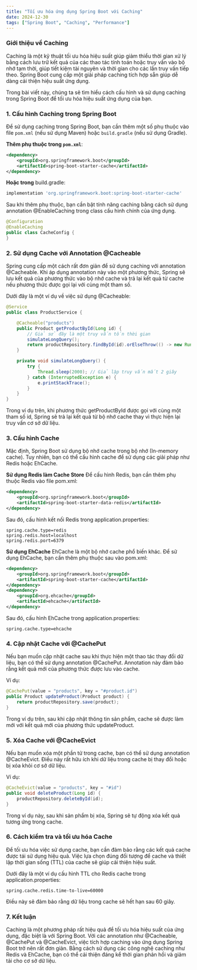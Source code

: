 ```yaml
---
title: "Tối ưu hóa ứng dụng Spring Boot với Caching"
date: 2024-12-30
tags: ["Spring Boot", "Caching", "Performance"]
---
```


### Giới thiệu về Caching
Caching là một kỹ thuật tối ưu hóa hiệu suất giúp giảm thiểu thời gian xử lý bằng cách lưu trữ kết quả của các thao tác tính toán hoặc truy vấn vào bộ nhớ tạm thời, giúp tiết kiệm tài nguyên và thời gian cho các lần truy vấn tiếp theo. Spring Boot cung cấp một giải pháp caching tích hợp sẵn giúp dễ dàng cải thiện hiệu suất ứng dụng.

Trong bài viết này, chúng ta sẽ tìm hiểu cách cấu hình và sử dụng caching trong Spring Boot để tối ưu hóa hiệu suất ứng dụng của bạn.

### 1. Cấu hình Caching trong Spring Boot
Để sử dụng caching trong Spring Boot, bạn cần thêm một số phụ thuộc vào file `pom.xml` (nếu sử dụng Maven) hoặc `build.gradle` (nếu sử dụng Gradle).

**Thêm phụ thuộc trong `pom.xml`**:
```xml
<dependency>
    <groupId>org.springframework.boot</groupId>
    <artifactId>spring-boot-starter-cache</artifactId>
</dependency>
```
**Hoặc trong** build.gradle:
```groovy
implementation 'org.springframework.boot:spring-boot-starter-cache'
```
Sau khi thêm phụ thuộc, bạn cần bật tính năng caching bằng cách sử dụng annotation @EnableCaching trong class cấu hình chính của ứng dụng.
```java
@Configuration
@EnableCaching
public class CacheConfig {
}
```
### 2. Sử dụng Cache với Annotation @Cacheable
Spring cung cấp một cách rất đơn giản để sử dụng caching với annotation @Cacheable. Khi áp dụng annotation này vào một phương thức, Spring sẽ lưu kết quả của phương thức vào bộ nhớ cache và trả lại kết quả từ cache nếu phương thức được gọi lại với cùng một tham số.

Dưới đây là một ví dụ về việc sử dụng @Cacheable:
```java
@Service
public class ProductService {

    @Cacheable("products")
    public Product getProductById(Long id) {
        // Giả sử đây là một truy vấn tốn thời gian
        simulateLongQuery();
        return productRepository.findById(id).orElseThrow(() -> new RuntimeException("Product not found"));
    }

    private void simulateLongQuery() {
        try {
            Thread.sleep(2000); // Giả lập truy vấn mất 2 giây
        } catch (InterruptedException e) {
            e.printStackTrace();
        }
    }
}
```
Trong ví dụ trên, khi phương thức getProductById được gọi với cùng một tham số id, Spring sẽ trả lại kết quả từ bộ nhớ cache thay vì thực hiện lại truy vấn cơ sở dữ liệu.

### 3. Cấu hình Cache
Mặc định, Spring Boot sử dụng bộ nhớ cache trong bộ nhớ (In-memory cache). Tuy nhiên, bạn có thể cấu hình cache để sử dụng các giải pháp như Redis hoặc EhCache.

**Sử dụng Redis làm Cache Store**
Để cấu hình Redis, bạn cần thêm phụ thuộc Redis vào file pom.xml:
```xml
<dependency>
    <groupId>org.springframework.boot</groupId>
    <artifactId>spring-boot-starter-data-redis</artifactId>
</dependency>
```
Sau đó, cấu hình kết nối Redis trong application.properties:
```properties
spring.cache.type=redis
spring.redis.host=localhost
spring.redis.port=6379
```
**Sử dụng EhCache**
EhCache là một bộ nhớ cache phổ biến khác. Để sử dụng EhCache, bạn cần thêm phụ thuộc sau vào pom.xml:
```xml
<dependency>
    <groupId>org.springframework.boot</groupId>
    <artifactId>spring-boot-starter-cache</artifactId>
</dependency>
<dependency>
    <groupId>org.ehcache</groupId>
    <artifactId>ehcache</artifactId>
</dependency>
```
Sau đó, cấu hình EhCache trong application.properties:
```properties
spring.cache.type=ehcache
```
### 4. Cập nhật Cache với @CachePut
Nếu bạn muốn cập nhật cache sau khi thực hiện một thao tác thay đổi dữ liệu, bạn có thể sử dụng annotation @CachePut. Annotation này đảm bảo rằng kết quả mới của phương thức được lưu vào cache.

Ví dụ:
```java
@CachePut(value = "products", key = "#product.id")
public Product updateProduct(Product product) {
    return productRepository.save(product);
}
```
Trong ví dụ trên, sau khi cập nhật thông tin sản phẩm, cache sẽ được làm mới với kết quả mới của phương thức updateProduct.

### 5. Xóa Cache với @CacheEvict
Nếu bạn muốn xóa một phần tử trong cache, bạn có thể sử dụng annotation @CacheEvict. Điều này rất hữu ích khi dữ liệu trong cache bị thay đổi hoặc bị xóa khỏi cơ sở dữ liệu.

Ví dụ:
```java
@CacheEvict(value = "products", key = "#id")
public void deleteProduct(Long id) {
    productRepository.deleteById(id);
}
```
Trong ví dụ này, sau khi sản phẩm bị xóa, Spring sẽ tự động xóa kết quả tương ứng trong cache.

### 6. Cách kiểm tra và tối ưu hóa Cache
Để tối ưu hóa việc sử dụng cache, bạn cần đảm bảo rằng các kết quả cache được tái sử dụng hiệu quả. Việc lựa chọn đúng đối tượng để cache và thiết lập thời gian sống (TTL) của cache sẽ giúp cải thiện hiệu suất.

Dưới đây là một ví dụ cấu hình TTL cho Redis cache trong application.properties:
```properties
spring.cache.redis.time-to-live=60000
```
Điều này sẽ đảm bảo rằng dữ liệu trong cache sẽ hết hạn sau 60 giây.

### 7. Kết luận
Caching là một phương pháp rất hiệu quả để tối ưu hóa hiệu suất của ứng dụng, đặc biệt là với Spring Boot. Với các annotation như @Cacheable, @CachePut và @CacheEvict, việc tích hợp caching vào ứng dụng Spring Boot trở nên rất đơn giản. Bằng cách sử dụng các công nghệ caching như Redis và EhCache, bạn có thể cải thiện đáng kể thời gian phản hồi và giảm tải cho cơ sở dữ liệu.